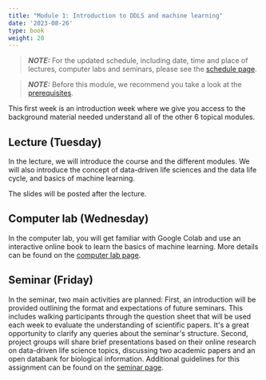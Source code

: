 ```yaml
---
title: "Module 1: Introduction to DDLS and machine learning"
date: '2023-08-26'
type: book
weight: 20
---
```


> **_NOTE:_**  For the updated schedule, including date, time and place of lectures, computer labs and seminars, please see the [schedule page](../schedule).

> **_NOTE:_** Before this module, we recommend you take a look at the [prerequisites](../prerequisites/).


This first week is an introduction week where we give you access to the background material needed understand all of the other 6 topical modules.

## Lecture (Tuesday)

In the lecture, we will introduce the course and the different modules. We will also introduce the concept of data-driven life sciences and the data life cycle, and basics of machine learning.

The slides will be posted after the lecture.

## Computer lab (Wednesday)

In the computer lab, you will get familiar with Google Colab and use an interactive online book to learn the basics of machine learning. More details can be found on the [computer lab page](./lab).

## Seminar (Friday)

In the seminar, two main activities are planned: First, an introduction will be provided outlining the format and expectations of future seminars. This includes walking participants through the question sheet that will be used each week to evaluate the understanding of scientific papers. It's a great opportunity to clarify any queries about the seminar's structure. Second, project groups will share brief presentations based on their online research on data-driven life science topics, discussing two academic papers and an open databank for biological information. Additional guidelines for this assignment can be found on the [seminar page](./seminar).